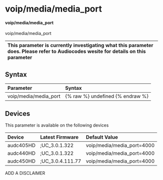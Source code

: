 ﻿---
description: voip/media/media_port
search: false
---

# voip/media/media_port

#### voip/media/media_port

voip/media/media_port


| This parameter is currently investigating what this parameter does. Please refer to Audiocodes wesite for details on this parameter | 
| :--- |

## Syntax
| Parameter | Syntax |
| :--- | :--- |
|voip/media/media_port | {% raw %} undefined {% endraw %}|

## Devices
This parameter is available on the following devices

| Device | Latest Firmware | Default Value |
|:---|:---|:---|
| audc405HD | ;UC_3.0.1.322 | voip/media/media_port=4000 
| audc440HD | ;UC_3.0.1.322 | voip/media/media_port=4000 
| audc450HD | ;UC_3.0.4.111.77 | voip/media/media_port=4000 

ADD A DISCLAIMER
